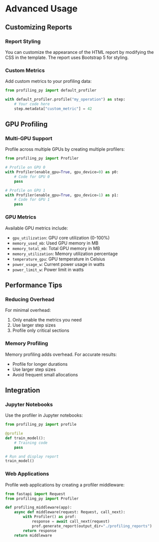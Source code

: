 # Advanced Usage

## Customizing Reports

### Report Styling
You can customize the appearance of the HTML report by modifying the CSS in the template. The report uses Bootstrap 5 for styling.

### Custom Metrics
Add custom metrics to your profiling data:

```python
from profiling_py import default_profiler

with default_profiler.profile("my_operation") as step:
    # Your code here
    step.metadata["custom_metric"] = 42
```

## GPU Profiling

### Multi-GPU Support
Profile across multiple GPUs by creating multiple profilers:

```python
from profiling_py import Profiler

# Profile on GPU 0
with Profiler(enable_gpu=True, gpu_device=0) as p0:
    # Code for GPU 0
    pass

# Profile on GPU 1
with Profiler(enable_gpu=True, gpu_device=1) as p1:
    # Code for GPU 1
    pass
```

### GPU Metrics
Available GPU metrics include:
- `gpu_utilization`: GPU core utilization (0-100%)
- `memory_used_mb`: Used GPU memory in MB
- `memory_total_mb`: Total GPU memory in MB
- `memory_utilization`: Memory utilization percentage
- `temperature_gpu`: GPU temperature in Celsius
- `power_usage_w`: Current power usage in watts
- `power_limit_w`: Power limit in watts

## Performance Tips

### Reducing Overhead
For minimal overhead:
1. Only enable the metrics you need
2. Use larger step sizes
3. Profile only critical sections

### Memory Profiling
Memory profiling adds overhead. For accurate results:
- Profile for longer durations
- Use larger step sizes
- Avoid frequent small allocations

## Integration

### Jupyter Notebooks
Use the profiler in Jupyter notebooks:

```python
from profiling_py import profile

@profile
def train_model():
    # Training code
    pass

# Run and display report
train_model()
```

### Web Applications
Profile web applications by creating a profiler middleware:

```python
from fastapi import Request
from profiling_py import Profiler

def profiling_middleware(app):
    async def middleware(request: Request, call_next):
        with Profiler() as prof:
            response = await call_next(request)
            prof.generate_report(output_dir="./profiling_reports")
        return response
    return middleware
```
